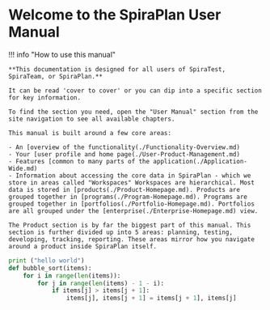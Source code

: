 # Welcome to the SpiraPlan User Manual

!!! info "How to use this manual"

    **This documentation is designed for all users of SpiraTest, SpiraTeam, or SpiraPlan.**

    It can be read 'cover to cover' or you can dip into a specific section for key information.

    To find the section you need, open the "User Manual" section from the site navigation to see all available chapters.

    This manual is built around a few core areas:

    - An [overview of the functionality(./Functionality-Overview.md)
    - Your [user profile and home page(./User-Product-Management.md)
    - Features [common to many parts of the application(./Application-Wide.md)
    - Information about accessing the core data in SpiraPlan - which we store in areas called "Workspaces" Workspaces are hierarchical. Most data is stored in [products(./Product-Homepage.md). Products are grouped together in [programs(./Program-Homepage.md). Programs are grouped together in [portfolios(./Portfolio-Homepage.md). Portfolios are all grouped under the [enterprise(./Enterprise-Homepage.md) view.

    The Product section is by far the biggest part of this manual. This section is further divided up into 5 areas: planning, testing, developing, tracking, reporting. These areas mirror how you navigate around a product inside SpiraPlan itself.


```py
print ("hello world")
def bubble_sort(items):
    for i in range(len(items)):
        for j in range(len(items) - 1 - i):
            if items[j] > items[j + 1]:
                items[j], items[j + 1] = items[j + 1], items[j]
```